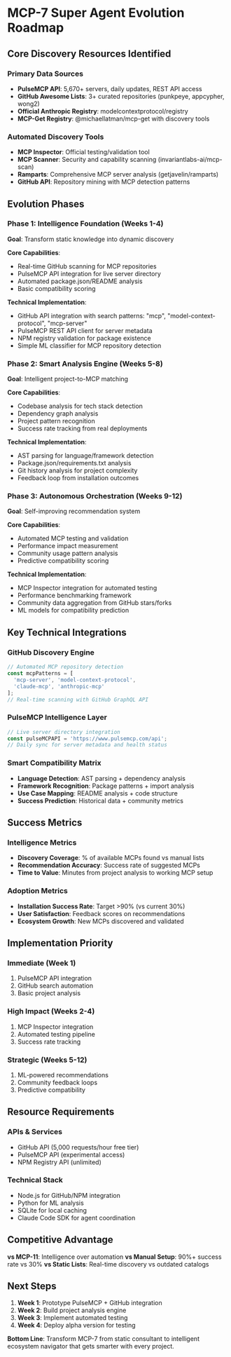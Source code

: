 # MCP-7 Super Agent Evolution Roadmap

## Core Discovery Resources Identified

### Primary Data Sources
- **PulseMCP API**: 5,670+ servers, daily updates, REST API access
- **GitHub Awesome Lists**: 3+ curated repositories (punkpeye, appcypher, wong2)
- **Official Anthropic Registry**: modelcontextprotocol/registry
- **MCP-Get Registry**: @michaellatman/mcp-get with discovery tools

### Automated Discovery Tools
- **MCP Inspector**: Official testing/validation tool
- **MCP Scanner**: Security and capability scanning (invariantlabs-ai/mcp-scan)
- **Ramparts**: Comprehensive MCP server analysis (getjavelin/ramparts)
- **GitHub API**: Repository mining with MCP detection patterns

## Evolution Phases

### Phase 1: Intelligence Foundation (Weeks 1-4)
**Goal**: Transform static knowledge into dynamic discovery

**Core Capabilities**:
- Real-time GitHub scanning for MCP repositories
- PulseMCP API integration for live server directory
- Automated package.json/README analysis
- Basic compatibility scoring

**Technical Implementation**:
- GitHub API integration with search patterns: "mcp", "model-context-protocol", "mcp-server"
- PulseMCP REST API client for server metadata
- NPM registry validation for package existence
- Simple ML classifier for MCP repository detection

### Phase 2: Smart Analysis Engine (Weeks 5-8)
**Goal**: Intelligent project-to-MCP matching

**Core Capabilities**:
- Codebase analysis for tech stack detection
- Dependency graph analysis
- Project pattern recognition
- Success rate tracking from real deployments

**Technical Implementation**:
- AST parsing for language/framework detection
- Package.json/requirements.txt analysis
- Git history analysis for project complexity
- Feedback loop from installation outcomes

### Phase 3: Autonomous Orchestration (Weeks 9-12)
**Goal**: Self-improving recommendation system

**Core Capabilities**:
- Automated MCP testing and validation
- Performance impact measurement
- Community usage pattern analysis
- Predictive compatibility scoring

**Technical Implementation**:
- MCP Inspector integration for automated testing
- Performance benchmarking framework
- Community data aggregation from GitHub stars/forks
- ML models for compatibility prediction

## Key Technical Integrations

### GitHub Discovery Engine
```javascript
// Automated MCP repository detection
const mcpPatterns = [
  'mcp-server', 'model-context-protocol', 
  'claude-mcp', 'anthropic-mcp'
];
// Real-time scanning with GitHub GraphQL API
```

### PulseMCP Intelligence Layer
```javascript
// Live server directory integration
const pulseMCPAPI = 'https://www.pulsemcp.com/api';
// Daily sync for server metadata and health status
```

### Smart Compatibility Matrix
- **Language Detection**: AST parsing + dependency analysis
- **Framework Recognition**: Package patterns + import analysis  
- **Use Case Mapping**: README analysis + code structure
- **Success Prediction**: Historical data + community metrics

## Success Metrics

### Intelligence Metrics
- **Discovery Coverage**: % of available MCPs found vs manual lists
- **Recommendation Accuracy**: Success rate of suggested MCPs
- **Time to Value**: Minutes from project analysis to working MCP setup

### Adoption Metrics  
- **Installation Success Rate**: Target >90% (vs current 30%)
- **User Satisfaction**: Feedback scores on recommendations
- **Ecosystem Growth**: New MCPs discovered and validated

## Implementation Priority

### Immediate (Week 1)
1. PulseMCP API integration
2. GitHub search automation
3. Basic project analysis

### High Impact (Weeks 2-4)
1. MCP Inspector integration
2. Automated testing pipeline
3. Success rate tracking

### Strategic (Weeks 5-12)
1. ML-powered recommendations
2. Community feedback loops
3. Predictive compatibility

## Resource Requirements

### APIs & Services
- GitHub API (5,000 requests/hour free tier)
- PulseMCP API (experimental access)
- NPM Registry API (unlimited)

### Technical Stack
- Node.js for GitHub/NPM integration
- Python for ML analysis
- SQLite for local caching
- Claude Code SDK for agent coordination

## Competitive Advantage

**vs MCP-11**: Intelligence over automation
**vs Manual Setup**: 90%+ success rate vs 30%
**vs Static Lists**: Real-time discovery vs outdated catalogs

## Next Steps

1. **Week 1**: Prototype PulseMCP + GitHub integration
2. **Week 2**: Build project analysis engine  
3. **Week 3**: Implement automated testing
4. **Week 4**: Deploy alpha version for testing

**Bottom Line**: Transform MCP-7 from static consultant to intelligent ecosystem navigator that gets smarter with every project.

